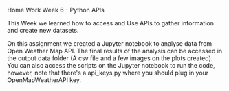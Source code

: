 Home Work Week 6 - Python APIs

This Week we learned how to access and Use APIs to gather information and create new datasets. 

On this assignment we created a Jupyter notebook to analyse data from Open Weather Map API. 
The final results of the analysis can be accessed in the output data folder (A csv file and a few images on the plots created). 
You can also access the scripts on the Jupyter notebook to run the code, however, note that there's a api_keys.py where you should plug in your 
OpenMapWeatherAPI key.